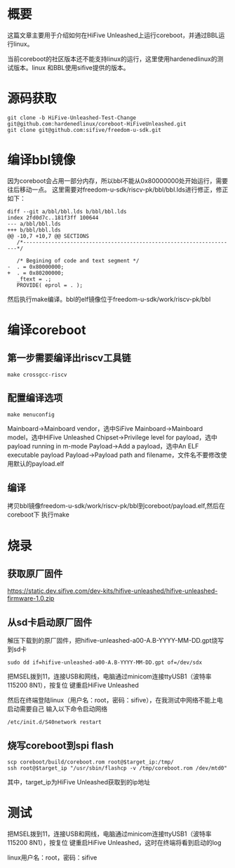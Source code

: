 # 概要

这篇文章主要用于介绍如何在HiFive Unleashed上运行coreboot，并通过BBL运行linux。

当前coreboot的社区版本还不能支持linux的运行，这里使用hardenedlinux的测试版本。linux
和BBL使用sifive提供的版本。

# 源码获取

```
git clone -b HiFive-Unleashed-Test-Change git@github.com:hardenedlinux/coreboot-HiFiveUnleashed.git
git clone git@github.com:sifive/freedom-u-sdk.git
```

# 编译bbl镜像

因为coreboot会占用一部分内存，所以bbl不能从0x80000000处开始运行，需要往后移动一点。
这里需要对freedom-u-sdk/riscv-pk/bbl/bbl.lds进行修正，修正如下：

```
diff --git a/bbl/bbl.lds b/bbl/bbl.lds
index 2fd0d7c..181f3ff 100644
--- a/bbl/bbl.lds
+++ b/bbl/bbl.lds
@@ -10,7 +10,7 @@ SECTIONS
   /*--------------------------------------------------------------------*/
 
   /* Begining of code and text segment */
-  . = 0x80000000;
+  . = 0x80200000;
   _ftext = .;
   PROVIDE( eprol = . );
```

然后执行make编译。bbl的elf镜像位于freedom-u-sdk/work/riscv-pk/bbl

# 编译coreboot

## 第一步需要编译出riscv工具链

```
make crossgcc-riscv
```

## 配置编译选项

```
make menuconfig
```

Mainboard->Mainboard vendor，选中SiFive
Mainboard->Mainboard model，选中HiFive Unleashed
Chipset->Privilege level for payload，选中payload running in m-mode
Payload->Add a payload，选中An ELF executable payload
Payload->Payload path and filename，文件名不要修改使用默认的payload.elf

## 编译

拷贝bbl镜像freedom-u-sdk/work/riscv-pk/bbl到coreboot/payload.elf,然后在coreboot下
执行make

# 烧录

## 获取原厂固件

https://static.dev.sifive.com/dev-kits/hifive-unleashed/hifive-unleashed-firmware-1.0.zip

## 从sd卡启动原厂固件

解压下载到的原厂固件，把hifive-unleashed-a00-A.B-YYYY-MM-DD.gpt烧写到sd卡

```
sudo dd if=hifive-unleashed-a00-A.B-YYYY-MM-DD.gpt of=/dev/sdx
```

把MSEL拨到11，连接USB和网线，电脑通过minicom连接ttyUSB1（波特率115200 8N1），按复位
键重启HiFive Unleashed

然后在终端登陆linux（用户名：root，密码：sifive），在我测试中网络不能上电启动需要自己
输入以下命令启动网络
```
/etc/init.d/S40network restart
```

## 烧写coreboot到spi flash

```
scp coreboot/build/coreboot.rom root@$target_ip:/tmp/
ssh root@$target_ip "/usr/sbin/flashcp -v /tmp/coreboot.rom /dev/mtd0"
```
其中，target_ip为HiFive Unleashed获取到的ip地址

# 测试

把MSEL拨到11，连接USB和网线，电脑通过minicom连接ttyUSB1（波特率115200 8N1），按复位
键重启HiFive Unleashed，这时在终端将看到启动的log

linux用户名：root，密码：sifive

